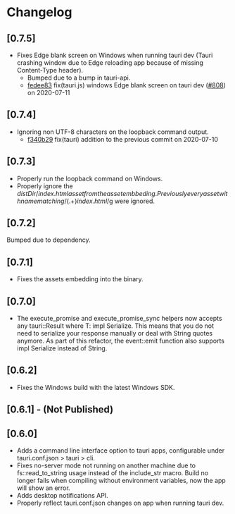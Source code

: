 # Changelog

## [0.7.5]

-   Fixes Edge blank screen on Windows when running tauri dev (Tauri crashing window due to Edge reloading app because of missing Content-Type header).
    -   Bumped due to a bump in tauri-api.
    -   [fedee83](https://www.github.com/tauri-apps/tauri/commit/fedee835e36daa4363b91aabd43143e8033c9a5c) fix(tauri.js) windows Edge blank screen on tauri dev ([#808](https://www.github.com/tauri-apps/tauri/pull/808)) on 2020-07-11

## [0.7.4]

-   Ignoring non UTF-8 characters on the loopback command output.
    -   [f340b29](https://www.github.com/tauri-apps/tauri/commit/f340b2914dc9c3a94ca8606f4663964fa87b95ea) fix(tauri) addition to the previous commit on 2020-07-10

## [0.7.3]

-   Properly run the loopback command on Windows.
-   Properly ignore the ${distDir}/index.html asset from the asset embbeding. Previously every asset with name matching /(.+)index.html$/g were ignored.

## [0.7.2]

Bumped due to dependency.

## [0.7.1]

-   Fixes the assets embedding into the binary.

## [0.7.0]

-   The execute_promise and execute_promise_sync helpers now accepts any tauri::Result<T> where T: impl Serialize.
    This means that you do not need to serialize your response manually or deal with String quotes anymore.
    As part of this refactor, the event::emit function also supports impl Serialize instead of String.

## [0.6.2]

-   Fixes the Windows build with the latest Windows SDK.

## [0.6.1] - (Not Published)

## [0.6.0]

-   Adds a command line interface option to tauri apps, configurable under tauri.conf.json > tauri > cli.
-   Fixes no-server mode not running on another machine due to fs::read_to_string usage instead of the include_str macro.
    Build no longer fails when compiling without environment variables, now the app will show an error.
-   Adds desktop notifications API.
-   Properly reflect tauri.conf.json changes on app when running tauri dev.
